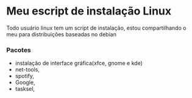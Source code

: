 # Meu escript de instalação Linux 

Todo usuário linux tem um script de instalação, estou compartilhando o meu para distribuições baseadas no debian

### Pacotes
- instalação de interface gráfica(xfce, gnome e kde)
- net-tools,
- spotify, 
- Google,
- tasksel,
 





